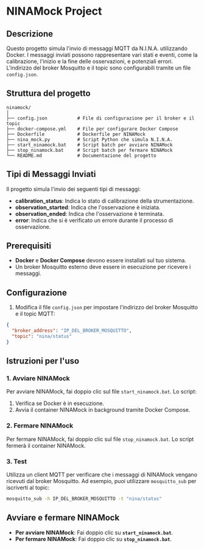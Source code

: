 
# NINAMock Project

## Descrizione
Questo progetto simula l'invio di messaggi MQTT da N.I.N.A. utilizzando Docker. I messaggi inviati possono rappresentare vari stati e eventi, come la calibrazione, l'inizio e la fine delle osservazioni, e potenziali errori. L'indirizzo del broker Mosquitto e il topic sono configurabili tramite un file `config.json`.

## Struttura del progetto

```
ninamock/
│
├── config.json           # File di configurazione per il broker e il topic
├── docker-compose.yml    # File per configurare Docker Compose
├── Dockerfile            # Dockerfile per NINAMock
├── nina_mock.py          # Script Python che simula N.I.N.A.
├── start_ninamock.bat    # Script batch per avviare NINAMock
├── stop_ninamock.bat     # Script batch per fermare NINAMock
└── README.md             # Documentazione del progetto
```

## Tipi di Messaggi Inviati

Il progetto simula l'invio dei seguenti tipi di messaggi:

- **calibration_status**: Indica lo stato di calibrazione della strumentazione.
- **observation_started**: Indica che l'osservazione è iniziata.
- **observation_ended**: Indica che l'osservazione è terminata.
- **error**: Indica che si è verificato un errore durante il processo di osservazione.

## Prerequisiti

- **Docker** e **Docker Compose** devono essere installati sul tuo sistema.
- Un broker Mosquitto esterno deve essere in esecuzione per ricevere i messaggi.

## Configurazione

1. Modifica il file `config.json` per impostare l'indirizzo del broker Mosquitto e il topic MQTT:

```json
{
  "broker_address": "IP_DEL_BROKER_MOSQUITTO",
  "topic": "nina/status"
}
```

## Istruzioni per l'uso

### 1. Avviare NINAMock

Per avviare NINAMock, fai doppio clic sul file `start_ninamock.bat`. Lo script:

1. Verifica se Docker è in esecuzione.
2. Avvia il container NINAMock in background tramite Docker Compose.

### 2. Fermare NINAMock

Per fermare NINAMock, fai doppio clic sul file `stop_ninamock.bat`. Lo script fermerà il container NINAMock.

### 3. Test

Utilizza un client MQTT per verificare che i messaggi di NINAMock vengano ricevuti dal broker Mosquitto. Ad esempio, puoi utilizzare `mosquitto_sub` per iscriverti al topic:

```bash
mosquitto_sub -h IP_DEL_BROKER_MOSQUITTO -t "nina/status"
```

## Avviare e fermare NINAMock

- **Per avviare NINAMock**: Fai doppio clic su **`start_ninamock.bat`**.
- **Per fermare NINAMock**: Fai doppio clic su **`stop_ninamock.bat`**.
